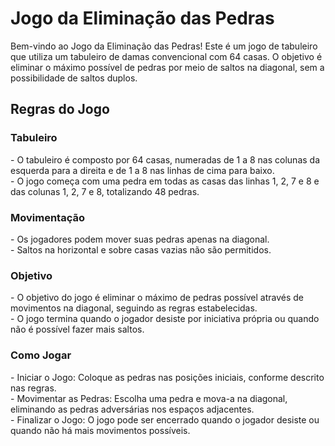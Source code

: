 <h1>Jogo da Eliminação das Pedras</h1> 
Bem-vindo ao Jogo da Eliminação das Pedras! Este é um jogo de tabuleiro que utiliza um tabuleiro de damas convencional com 64 casas. O objetivo é eliminar o máximo possível de pedras por meio de saltos na diagonal, sem a possibilidade de saltos duplos.

<h2>Regras do Jogo</h2>
<h3>Tabuleiro</h3>
- O tabuleiro é composto por 64 casas, numeradas de 1 a 8 nas colunas da esquerda para a direita e de 1 a 8 nas linhas de cima para baixo.<br>
- O jogo começa com uma pedra em todas as casas das linhas 1, 2, 7 e 8 e das colunas 1, 2, 7 e 8, totalizando 48 pedras.<br>


<h3>Movimentação</h3>
- Os jogadores podem mover suas pedras apenas na diagonal.<br>
- Saltos na horizontal e sobre casas vazias não são permitidos.<br>

<h3>Objetivo</h3>
- O objetivo do jogo é eliminar o máximo de pedras possível através de movimentos na diagonal, seguindo as regras estabelecidas.<br>
- O jogo termina quando o jogador desiste por iniciativa própria ou quando não é possível fazer mais saltos.<br>

<h3>Como Jogar</h3>
- Iniciar o Jogo: Coloque as pedras nas posições iniciais, conforme descrito nas regras.<br>
- Movimentar as Pedras: Escolha uma pedra e mova-a na diagonal, eliminando as pedras adversárias nos espaços adjacentes.<br>
- Finalizar o Jogo: O jogo pode ser encerrado quando o jogador desiste ou quando não há mais movimentos possíveis.<br>
